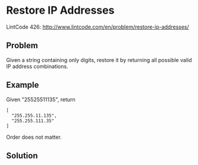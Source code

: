 Restore IP Addresses
====================

LintCode 426: http://www.lintcode.com/en/problem/restore-ip-addresses/

Problem
-------

Given a string containing only digits, restore it by returning all possible valid IP address combinations.

Example
-------

Given "25525511135", return

```
[
  "255.255.11.135",
  "255.255.111.35"
]
```

Order does not matter.

Solution
--------
